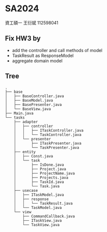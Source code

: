 # SA2024
資工碩一 王衍斌 112598041 

## Fix HW3 by
- add the controller and call methods of model
- TaskResult as ResponseModel
- aggregate domain model

## Tree
```
.
├── base
│   ├── BaseController.java
│   ├── BaseModel.java
│   ├── BasePresenter.java
│   └── BaseView.java
├── Main.java
└── tasks
    ├── adapter
    │   ├── controller
    │   │   ├── ITaskController.java
    │   │   └── TaskController.java
    │   └── presenter
    │       ├── ITaskPresenter.java
    │       └── TaskPresenter.java
    ├── entity
    │   ├── Const.java
    │   └── task
    │       ├── IsDone.java
    │       ├── Project.java
    │       ├── ProjectName.java
    │       ├── Projects.java
    │       ├── TaskId.java
    │       └── Task.java
    ├── usecase
    │   ├── ITaskModel.java
    │   ├── response
    │   │   └── TaskResult.java
    │   └── TaskModel.java
    └── view
        ├── CommandCallback.java
        ├── ITaskView.java
        └── TaskView.java
``` 